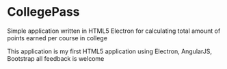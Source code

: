 # CollegePass
Simple application written in HTML5 Electron for calculating total amount of points earned per course in college

This application is my first HTML5 application using Electron, AngularJS, Bootstrap all feedback is welcome
